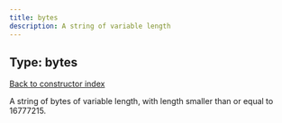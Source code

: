 ```yaml
---
title: bytes
description: A string of variable length
---
```

## Type: bytes  
[Back to constructor index](index.md)

A string of bytes of variable length, with length smaller than or equal to 16777215.
